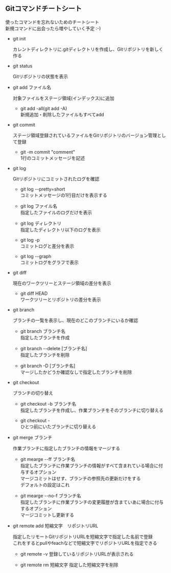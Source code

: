 ## Gitコマンドチートシート

使ったコマンドを忘れないためのチートシート  
新規コマンドに出会ったら増やしていく予定 :-)


- git init

	カレントディレクトリに.gitディレクトリを作成し、Gitリポジトリを新しく作る

- git status

	Gitリポジトリの状態を表示

- git add ファイル名

	対象ファイルをステージ領域(インデックス)に追加

	- git add -all(git add -A)  
	新規追加・削除したファイルもすべてadd

- git commit

	ステージ領域登録されているファイルをGitリポジトリのバージョン管理として登録

	- git -m commit "comment"  
	1行のコミットメッセージを記述

- git log

	Gitリポジトリにコミットされたログを確認

	- git log --pretty=short  
	  コミットメッセージの1行目だけを表示する

	- git log ファイル名  
	指定したファイルのログだけを表示

	- git log ディレクトリ  
	指定したディレクトリ以下のログを表示

	- git log -p  
	コミットログと差分を表示

	- git log --graph  
	コミットログをグラフで表示

 - git diff

 	現在のワークツリーとステージ領域の差分を表示

 	- git diff HEAD  
 	ワークツリーとリポジトリの差分を表示

 - git branch

 	ブランチの一覧を表示し、現在のどこのブランチにいるか確認

 	- git branch ブランチ名  
 	指定したブランチを作成

 	- git branch --delete [ブランチ名]  
 	指定したブランチを削除

 	- git branch -D [ブランチ名]  
 	マージしたかどうか確認なしで指定したブランチを削除

 	
 -	git checkout

 	ブランチの切り替え

 	- git checkout -b ブランチ名  
 	指定したブランチを作成し、作業ブランチをそのブランチに切り替える

 	- git checkout -  
 	ひとつ前にいたブランチに切り替える

 - git merge ブランチ

 	作業ブランチに指定したブランチの情報をマージする

 	- git mearge --ff ブランチ名  
 	指定したブランチに作業ブランチの情報がすべて含まれている場合に付与するオプション  
 	マージコミットはせす、ブランチの参照先の更新だけをする  
 	デフォルトの設定はこれ

 	- git mearge --no-f ブランチ名  
 	指定したブランチに作業ブランチの変更履歴が含まていあに場合に付与するオプション  
 	マージコミットし更新する

 - git remote add 短縮文字　リポジトリURL

 	指定したリモートGitリポジトリURLを短縮文字で指定した名前で登録  
 	これをするとpullやfeachなどで短縮文字でリポジトリURLを指定できる

 	- git remote -v
 		登録しているリポジトリURLが表示される

 	- git remote rm 短縮文字
 		指定した短縮文字を削除